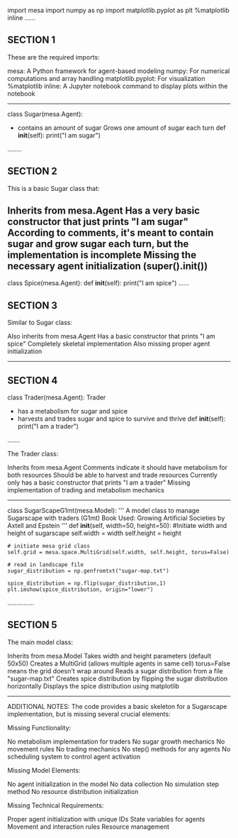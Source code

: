 
import mesa
import numpy as np
import matplotlib.pyplot as plt
%matplotlib inline
......
## SECTION 1
These are the required imports:

mesa: A Python framework for agent-based modeling
numpy: For numerical computations and array handling
matplotlib.pyplot: For visualization
%matplotlib inline: A Jupyter notebook command to display plots within the notebook

---
class Sugar(mesa.Agent):
  - contains an amount of sugar
   Grows one amount of sugar each turn
  def __init__(self):
    print("I am sugar")

........
## SECTION 2
This is a basic Sugar class that:

Inherits from mesa.Agent
Has a very basic constructor that just prints "I am sugar"
According to comments, it's meant to contain sugar and grow sugar each turn, but the implementation is incomplete
Missing the necessary agent initialization (super().__init__())
---

class Spice(mesa.Agent):
    def __init__(self):
      print("I am spice")
......
## SECTION 3
Similar to Sugar class:

Also inherits from mesa.Agent
Has a basic constructor that prints "I am spice"
Completely skeletal implementation
Also missing proper agent initialization

---
## SECTION 4
class Trader(mesa.Agent):
   Trader
   - has a metabolism for sugar and spice
  - harvests and trades sugar and spice to survive and thrive
  def __init__(self):
    print("I am a trader")

  .......
  
The Trader class:

Inherits from mesa.Agent
Comments indicate it should have metabolism for both resources
Should be able to harvest and trade resources
Currently only has a basic constructor that prints "I am a trader"
Missing implementation of trading and metabolism mechanics

---
class SugarScapeG1mt(mesa.Model):
  '''
  A model class to manage Sugarscape with traders (G1mt)
  Book Used: Growing Artificial Societies by Axtell and Epstein
  '''
  def __init__(self, width=50, height=50):
    #Initiate width and height of sugarscape
    self.width = width
    self.height = height
    
    # initiate mesa grid class
    self.grid = mesa.space.MultiGrid(self.width, self.height, torus=False)
    
    # read in landscape file
    sugar_distribution = np.genfromtxt("sugar-map.txt")
    
    spice_distribution = np.flip(sugar_distribution,1)
    plt.imshow(spice_distribution, origin="lower")

...............
## SECTION 5
The main model class:

Inherits from mesa.Model
Takes width and height parameters (default 50x50)
Creates a MultiGrid (allows multiple agents in same cell)
torus=False means the grid doesn't wrap around
Reads a sugar distribution from a file "sugar-map.txt"
Creates spice distribution by flipping the sugar distribution horizontally
Displays the spice distribution using matplotlib

---
ADDITIONAL NOTES:
The code provides a basic skeleton for a Sugarscape implementation, but is missing several crucial elements:

Missing Functionality:

No metabolism implementation for traders
No sugar growth mechanics
No movement rules
No trading mechanics
No step() methods for any agents
No scheduling system to control agent activation


Missing Model Elements:

No agent initialization in the model
No data collection
No simulation step method
No resource distribution initialization


Missing Technical Requirements:

Proper agent initialization with unique IDs
State variables for agents
Movement and interaction rules
Resource management





